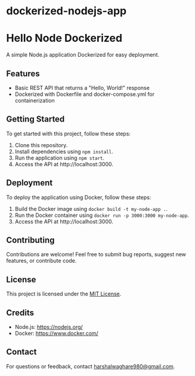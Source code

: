 # dockerized-nodejs-app

# Hello Node Dockerized

A simple Node.js application Dockerized for easy deployment.

## Features

- Basic REST API that returns a "Hello, World!" response
- Dockerized with Dockerfile and docker-compose.yml for containerization

## Getting Started

To get started with this project, follow these steps:

1. Clone this repository.
2. Install dependencies using `npm install`.
3. Run the application using `npm start`.
4. Access the API at http://localhost:3000.

## Deployment

To deploy the application using Docker, follow these steps:

1. Build the Docker image using `docker build -t my-node-app .`.
2. Run the Docker container using `docker run -p 3000:3000 my-node-app`.
3. Access the API at http://localhost:3000.

## Contributing

Contributions are welcome! Feel free to submit bug reports, suggest new features, or contribute code.

## License

This project is licensed under the [MIT License](LICENSE).

## Credits

- Node.js: https://nodejs.org/
- Docker: https://www.docker.com/

## Contact

For questions or feedback, contact [harshalwaghare980@gmail.com](mailto:harshalwaghare980@gmail.com).
